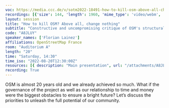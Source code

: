 ```yaml
---
voc: https://media.ccc.de/v/sotm2022-18491-how-to-kill-osm-above-all-change-nothing
recordings: [{'size': 144, 'length': 1960, 'mime_type': 'video/webm', 'language': 'eng', 'filename': 'sotm2022-18491-eng-How_to_kill_OSM_Above_all_change_nothing_webm-hd.webm', 'state': 'new', 'folder': 'webm-hd', 'high_quality': True, 'width': 1920, 'height': 1080, 'updated_at': '2022-09-24T00:26:06.818+02:00', 'recording_url': 'https://cdn.media.ccc.de/events/sotm/2022/webm-hd/sotm2022-18491-eng-How_to_kill_OSM_Above_all_change_nothing_webm-hd.webm', 'url': 'https://api.media.ccc.de/public/recordings/61956', 'event_url': 'https://api.media.ccc.de/public/events/99f6f28f-2e3d-5134-9362-4f15f2c27512', 'conference_url': 'https://api.media.ccc.de/public/conferences/sotm2022'}, {'size': 71, 'length': 1960, 'mime_type': 'video/webm', 'language': 'eng', 'filename': 'sotm2022-18491-eng-How_to_kill_OSM_Above_all_change_nothing_webm-sd.webm', 'state': 'new', 'folder': 'webm-sd', 'high_quality': False, 'width': 720, 'height': 576, 'updated_at': '2022-09-24T00:02:05.267+02:00', 'recording_url': 'https://cdn.media.ccc.de/events/sotm/2022/webm-sd/sotm2022-18491-eng-How_to_kill_OSM_Above_all_change_nothing_webm-sd.webm', 'url': 'https://api.media.ccc.de/public/recordings/61955', 'event_url': 'https://api.media.ccc.de/public/events/99f6f28f-2e3d-5134-9362-4f15f2c27512', 'conference_url': 'https://api.media.ccc.de/public/conferences/sotm2022'}, {'size': 49, 'length': 1960, 'mime_type': 'video/mp4', 'language': 'eng', 'filename': 'sotm2022-18491-eng-How_to_kill_OSM_Above_all_change_nothing_sd.mp4', 'state': 'new', 'folder': 'h264-sd', 'high_quality': False, 'width': 720, 'height': 576, 'updated_at': '2022-09-23T23:33:04.288+02:00', 'recording_url': 'https://cdn.media.ccc.de/events/sotm/2022/h264-sd/sotm2022-18491-eng-How_to_kill_OSM_Above_all_change_nothing_sd.mp4', 'url': 'https://api.media.ccc.de/public/recordings/61954', 'event_url': 'https://api.media.ccc.de/public/events/99f6f28f-2e3d-5134-9362-4f15f2c27512', 'conference_url': 'https://api.media.ccc.de/public/conferences/sotm2022'}, {'size': 29, 'length': 1960, 'mime_type': 'audio/mpeg', 'language': 'eng', 'filename': 'sotm2022-18491-eng-How_to_kill_OSM_Above_all_change_nothing_mp3.mp3', 'state': 'new', 'folder': 'mp3', 'high_quality': False, 'width': 0, 'height': 0, 'updated_at': '2022-09-23T23:30:03.766+02:00', 'recording_url': 'https://cdn.media.ccc.de/events/sotm/2022/mp3/sotm2022-18491-eng-How_to_kill_OSM_Above_all_change_nothing_mp3.mp3', 'url': 'https://api.media.ccc.de/public/recordings/61953', 'event_url': 'https://api.media.ccc.de/public/events/99f6f28f-2e3d-5134-9362-4f15f2c27512', 'conference_url': 'https://api.media.ccc.de/public/conferences/sotm2022'}, {'size': 105, 'length': 1960, 'mime_type': 'video/mp4', 'language': 'eng', 'filename': 'sotm2022-18491-eng-How_to_kill_OSM_Above_all_change_nothing_hd.mp4', 'state': 'new', 'folder': 'h264-hd', 'high_quality': True, 'width': 1920, 'height': 1080, 'updated_at': '2022-09-23T23:27:28.836+02:00', 'recording_url': 'https://cdn.media.ccc.de/events/sotm/2022/h264-hd/sotm2022-18491-eng-How_to_kill_OSM_Above_all_change_nothing_hd.mp4', 'url': 'https://api.media.ccc.de/public/recordings/61952', 'event_url': 'https://api.media.ccc.de/public/events/99f6f28f-2e3d-5134-9362-4f15f2c27512', 'conference_url': 'https://api.media.ccc.de/public/conferences/sotm2022'}]
layout: session
title: "How to kill OSM? Above all, change nothing"
subtitle: "Constructive and uncompromising critique of OSM's structural problems from a longtime contributor’s point-of-view"
code: "A8JLUY"
speaker_names: ['Florian Lainez']
affiliations: OpenStreetMap France
room: "Auditorium A"
length: "20"
time: "Saturday, 14:30"
time_iso: "2022-08-20T12:30:00Z"
resources: [{ description: "Main presentation", url: "/attachments/A8JLUY_20220820_How_to_kill_OSM_-_Florian_Lainez_Uxt5lV7.odp" },{ description: "Backup pdf", url: "/attachments/A8JLUY_20220820_How_to_kill_OSM_-_Florian_Lainez_miaGuFs.pdf" }]
recording: True
---
```


OSM is almost 20 years old and we already achieved so much. What if the governance of the project as well as our relationship to time and money were the biggest obstacles to ensure a bright future?
Let’s discuss the priorities to unleash the full potential of our community.

